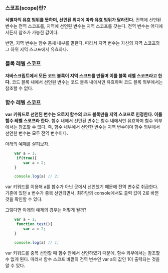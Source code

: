 ### 스코프(scope)란?

**식별자의 유효 범위를 뜻하며, 선언된 위치에 따라 유효 범위가 달라진다.** 전역에 선언된 변수는 전역 스코프를, 지역에 선언된 변수는 지역 스코프를 갖는다. 전역 변수는 어디에서든지 참조가 가능한 값이다.

반면, 지역 변수는 함수 몸체 내부를 말한다. 따라서 지역 변수는 자신의 지역 스코프와 그 하위 지역 스코프에서 유효하다.

### 블록 레벨 스코프

**자바스크립트에서 모든 코드 블록이 지역 스코프를 만들며 이를 블록 레벨 스코프라고 한다.** 코드 블록 내에서 선언된 변수는 코드 블록 내에서만 유효하며 코드 블록 외부에서는 참조할 수 없다.

### 함수 레벨 스코프

**var 키워드로 선언된 변수는 오로지 함수의 코드 블록만을 지역 스코프로 인정한다. 이를 함수 레벨 스코프라 한다.** 함수 내에서 선언된 변수는 함수 내에서만 유효하며 함수 외부에서는 참조할 수 없다. 즉, 함수 내부에서 선언한 변수는 지역 변수이며 함수 외부에서 선언한 변수는 모두 전역 변수이다.

아래의 예제를 살펴보자.

```jsx
    var a = 1;
     if(true){
        var a = 2;
    }

    console.log(a) // 2;

```

var 키워드를 이용해 a를 함수가 아닌 곳에서 선언했기 때문에 전역 변수로 취급한다. 기존에 있던 a 변수가 중복 선언되면서, 최하단의 console에서도 출력 값이 2로 바뀐 것을 확인할 수 있다.

그렇다면 아래의 예제의 경우는 어떻게 될까?

```jsx
    var a = 1;
     function test(){
        var a = 2;
    }

    console.log(a) // 1;

```

var 키워드를 중복 선언할 때 함수 안에서 선언하였기 때문에, 함수 외부에서는 참조할 수 없게 된다. 따라서 함수 스코프 바깥의 전역 변수인 var a의 값인 1이 출력되는 것을 알 수 있다.